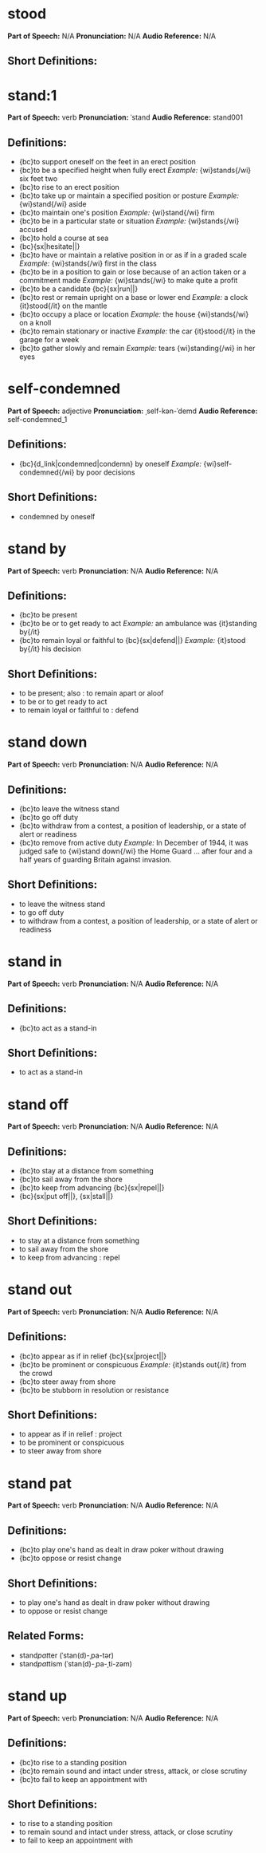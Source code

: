 # stood

**Part of Speech:** N/A
**Pronunciation:** N/A
**Audio Reference:** N/A


## Short Definitions:
# stand:1

**Part of Speech:** verb
**Pronunciation:** ˈstand
**Audio Reference:** stand001

## Definitions:
- {bc}to support oneself on the feet in an erect position
- {bc}to be a specified height when fully erect 
  *Example:* {wi}stands{/wi} six feet two
- {bc}to rise to an erect position
- {bc}to take up or maintain a specified position or posture 
  *Example:* {wi}stand{/wi} aside
- {bc}to maintain one's position 
  *Example:* {wi}stand{/wi} firm
- {bc}to be in a particular state or situation 
  *Example:* {wi}stands{/wi} accused
- {bc}to hold a course at sea
- {bc}{sx|hesitate||}
- {bc}to have or maintain a relative position in or as if in a graded scale 
  *Example:* {wi}stands{/wi} first in the class
- {bc}to be in a position to gain or lose because of an action taken or a commitment made 
  *Example:* {wi}stands{/wi} to make quite a profit
- {bc}to be a candidate {bc}{sx|run||}
- {bc}to rest or remain upright on a base or lower end 
  *Example:* a clock {it}stood{/it} on the mantle
- {bc}to occupy a place or location 
  *Example:* the house {wi}stands{/wi} on a knoll
- {bc}to remain stationary or inactive 
  *Example:* the car {it}stood{/it} in the garage for a week
- {bc}to gather slowly and remain 
  *Example:* tears {wi}standing{/wi} in her eyes
# self-condemned

**Part of Speech:** adjective
**Pronunciation:** ˌself-kən-ˈdemd
**Audio Reference:** self-condemned_1

## Definitions:
- {bc}{d_link|condemned|condemn} by oneself 
  *Example:* {wi}self-condemned{/wi} by poor decisions

## Short Definitions:
- condemned by oneself
# stand by

**Part of Speech:** verb
**Pronunciation:** N/A
**Audio Reference:** N/A

## Definitions:
- {bc}to be present
- {bc}to be or to get ready to act 
  *Example:* an ambulance was {it}standing by{/it}
- {bc}to remain loyal or faithful to {bc}{sx|defend||} 
  *Example:* {it}stood by{/it} his decision

## Short Definitions:
- to be present; also : to remain apart or aloof
- to be or to get ready to act
- to remain loyal or faithful to : defend
# stand down

**Part of Speech:** verb
**Pronunciation:** N/A
**Audio Reference:** N/A

## Definitions:
- {bc}to leave the witness stand
- {bc}to go off duty
- {bc}to withdraw from a contest, a position of leadership, or a state of alert or readiness
- {bc}to remove from active duty 
  *Example:* In December of 1944, it was judged safe to {wi}stand down{/wi} the Home Guard … after four and a half years of guarding Britain against invasion.

## Short Definitions:
- to leave the witness stand
- to go off duty
- to withdraw from a contest, a position of leadership, or a state of alert or readiness
# stand in

**Part of Speech:** verb
**Pronunciation:** N/A
**Audio Reference:** N/A

## Definitions:
- {bc}to act as a stand-in

## Short Definitions:
- to act as a stand-in
# stand off

**Part of Speech:** verb
**Pronunciation:** N/A
**Audio Reference:** N/A

## Definitions:
- {bc}to stay at a distance from something
- {bc}to sail away from the shore
- {bc}to keep from advancing {bc}{sx|repel||}
- {bc}{sx|put off||}, {sx|stall||}

## Short Definitions:
- to stay at a distance from something
- to sail away from the shore
- to keep from advancing : repel
# stand out

**Part of Speech:** verb
**Pronunciation:** N/A
**Audio Reference:** N/A

## Definitions:
- {bc}to appear as if in relief {bc}{sx|project||}
- {bc}to be prominent or conspicuous 
  *Example:* {it}stands out{/it} from the crowd
- {bc}to steer away from shore
- {bc}to be stubborn in resolution or resistance

## Short Definitions:
- to appear as if in relief : project
- to be prominent or conspicuous
- to steer away from shore
# stand pat

**Part of Speech:** verb
**Pronunciation:** N/A
**Audio Reference:** N/A

## Definitions:
- {bc}to play one's hand as dealt in draw poker without drawing
- {bc}to oppose or resist change

## Short Definitions:
- to play one's hand as dealt in draw poker without drawing
- to oppose or resist change

## Related Forms:
- stand*pat*ter (ˈstan(d)-ˌpa-tər)
- stand*pat*tism (ˈstan(d)-ˌpa-ˌti-zəm)
# stand up

**Part of Speech:** verb
**Pronunciation:** N/A
**Audio Reference:** N/A

## Definitions:
- {bc}to rise to a standing position
- {bc}to remain sound and intact under stress, attack, or close scrutiny
- {bc}to fail to keep an appointment with

## Short Definitions:
- to rise to a standing position
- to remain sound and intact under stress, attack, or close scrutiny
- to fail to keep an appointment with
